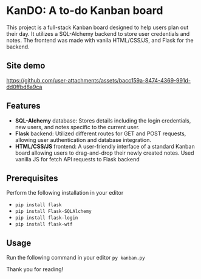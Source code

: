 # KanDO: A to-do Kanban board

This project is a full-stack Kanban board designed to help users plan out their day. It utilizes a SQL-Alchemy backend to store user credentials and notes. The frontend was made with vanila HTML/CSS/JS, and Flask for the backend.

## Site demo

https://github.com/user-attachments/assets/bacc159a-8474-4369-991d-dd0ffbd8a9ca


## Features
- **SQL-Alchemy** database: Stores details including the login credentials, new users, and notes specific to the current user.
- **Flask** backend: Utilized different routes for GET and POST requests, allowing user authentication and database integration.
- **HTML/CSS/JS** frontend: A user-friendly interface of a standard Kanban board allowing users to drag-and-drop their newly created notes. Used vanilla JS for fetch API requests to Flask backend

## Prerequisites
Perform the following installation in your editor
- `pip install flask`
- `pip install Flask-SQLAlchemy`
- `pip install flask-login`
- `pip install flask-wtf`

## Usage
Run the following command in your editor
`py kanban.py`

Thank you for reading!
